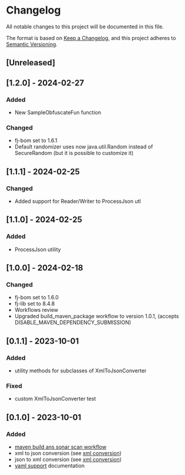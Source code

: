 # Changelog

All notable changes to this project will be documented in this file.

The format is based on [Keep a Changelog](https://keepachangelog.com/en/1.1.0/),
and this project adheres to [Semantic Versioning](https://semver.org/spec/v2.0.0.html).

## [Unreleased]

## [1.2.0] - 2024-02-27

### Added

- New SampleObfuscateFun function

### Changed

- fj-bom set to 1.6.1
- Default randomizer uses now java.util.Random instead of SecureRandom (but it is possible to customize it)

## [1.1.1] - 2024-02-25

### Changed

- Added support for Reader/Writer to ProcessJson utl

## [1.1.0] - 2024-02-25

### Added

- ProcessJson utility

## [1.0.0] - 2024-02-18

### Changed

- fj-bom set to 1.6.0
- fj-lib set to 8.4.8
- Workflows review
- Upgraded build_maven_package workflow to version 1.0.1, (accepts DISABLE_MAVEN_DEPENDENCY_SUBMISSION)

## [0.1.1] - 2023-10-01

### Added

- utility methods for subclasses of XmlToJsonConverter

### Fixed

- custom XmlToJsonConverter test

## [0.1.0] - 2023-10-01

### Added

- [maven build ans sonar scan workflow](.github/workflows/build_maven_package.yml)
- xml to json conversion (see [xml conversion](src/main/docs/xml_conversion.md))
- json to xml conversion (see [xml conversion](src/main/docs/xml_conversion.md))
- [yaml support](src/main/docs/yaml_support.md) documentation